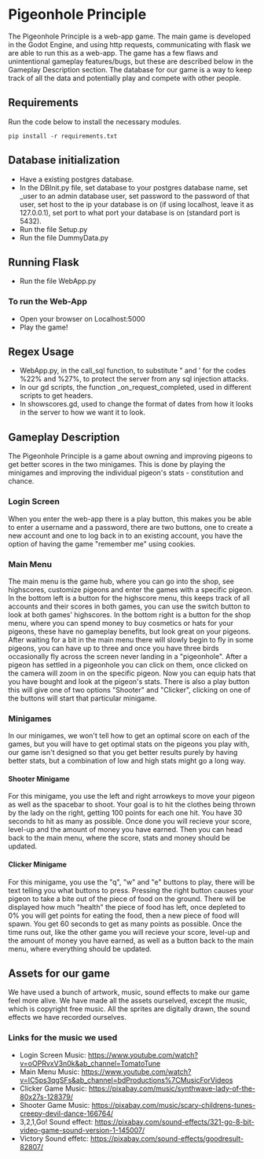 # Pigeonhole Principle
The Pigeonhole Principle is a web-app game. The main game is developed in the Godot Engine, and using http requests, communicating with flask we are able to run this as a web-app.
The game has a few flaws and unintentional gameplay features/bugs, but these are described below in the Gameplay Description section.
The database for our game is a way to keep track of all the data and potentially play and compete with other people.

## Requirements
Run the code below to install the necessary modules.

    pip install -r requirements.txt

## Database initialization
 - Have a existing postgres database.
 - In the DBInit.py file, set database to your postgres database name, set _user to an admin database user, set password to the password of that user, set host to the ip your database is on (if using localhost, leave it as 127.0.0.1), set port to what port your database is on (standard port is 5432).
 - Run the file Setup.py
 - Run the file DummyData.py

## Running Flask
 - Run the file WebApp.py

### To run the Web-App
 - Open your browser on Localhost:5000
 - Play the game!

## Regex Usage
 - WebApp.py, in the call_sql function, to substitute " and ' for the codes %22% and %27%, to protect the server from any sql injection attacks.
 - In our gd scripts, the function _on_request_completed, used in different scripts to get headers.
 - In showscores.gd, used to change the format of dates from how it looks in the server to how we want it to look.

## Gameplay Description
The Pigeonhole Principle is a game about owning and improving pigeons to get better scores in the two minigames.
This is done by playing the minigames and improving the individual pigeon's stats - constitution and chance.

### Login Screen
When you enter the web-app there is a play button, this makes you be able to enter a username and a password, there are two buttons, one to create a new account and one to log back in to an existing account, you have the option of having the game "remember me" using cookies. 

### Main Menu
The main menu is the game hub, where you can go into the shop, see highscores, customize pigeons and enter the games with a specific pigeon.
In the bottom left is a button for the highscore menu, this keeps track of all accounts and their scores in both games, you can use the switch button to look at both games' highscores.
In the bottom right is a button for the shop menu, where you can spend money to buy cosmetics or hats for your pigeons, these have no gameplay benefits, but look great on your pigeons.
After waiting for a bit in the main menu there will slowly begin to fly in some pigeons, you can have up to three and once you have three birds occasionally fly across the screen never landing in a "pigeonhole".
After a pigeon has settled in a pigeonhole you can click on them, once clicked on the camera will zoom in on the specific pigeon. Now you can equip hats that you have bought and look at the pigeon's stats.
There is also a play button this will give one of two options "Shooter" and "Clicker", clicking on one of the buttons will start that particular minigame.

### Minigames
In our minigames, we won't tell how to get an optimal score on each of the games, but you will have to get optimal stats on the pigeons you play with, our game isn't designed so that you get better results purely by having better stats, but a combination of low and high stats might go a long way.

#### Shooter Minigame
For this minigame, you use the left and right arrowkeys to move your pigeon as well as the spacebar to shoot.
Your goal is to hit the clothes being thrown by the lady on the right, getting 100 points for each one hit.
You have 30 seconds to hit as many as possible.
Once done you will recieve your score, level-up and the amount of money you have earned. Then you can head back to the main menu, where the score, stats and money should be updated.

#### Clicker Minigame
For this minigame, you use the "q", "w" and "e" buttons to play, there will be text telling you what buttons to press. 
Pressing the right button causes your pigeon to take a bite out of the piece of food on the ground.
There will be displayed how much "health" the piece of food has left, once depleted to 0% you will get points for eating the food, then a new piece of food will spawn.
You get 60 seconds to get as many points as possible. 
Once the time runs out, like the other game you will recieve your score, level-up and the amount of money you have earned, as well as a button back to the main menu, where everything should be updated.

## Assets for our game
We have used a bunch of artwork, music, sound effects to make our game feel more alive.
We have made all the assets ourselved, except the music, which is copyright free music.
All the sprites are digitally drawn, the sound effects we have recorded ourselves.

### Links for the music we used
 - Login Screen Music: https://www.youtube.com/watch?v=oOPRvxV3n0k&ab_channel=TomatoTune
 - Main Menu Music: https://www.youtube.com/watch?v=IC5ps3qgSFs&ab_channel=bdProductions%7CMusicForVideos
 - Clicker Game Music: https://pixabay.com/music/synthwave-lady-of-the-80x27s-128379/
 - Shooter Game Music: https://pixabay.com/music/scary-childrens-tunes-creepy-devil-dance-166764/
 - 3,2,1,Go! Sound effect: https://pixabay.com/sound-effects/321-go-8-bit-video-game-sound-version-1-145007/
 - Victory Sound effetc: https://pixabay.com/sound-effects/goodresult-82807/

